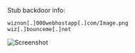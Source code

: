 Stub backdoor info:  
```
wiznon[.]000webhostapp[.]com/Image.png  
wiz[.]bounceme[.]net
```
  
![Screenshot](https://raw.githubusercontent.com/Cryakl/Ultimate-RAT-Collection/refs/heads/main/XWorm/WizWorm%20V4.0/Screenshot.png)
